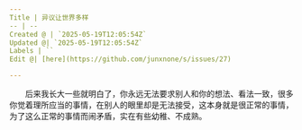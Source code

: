 ```yaml
---
Title | 异议让世界多样
-- | --
Created @ | `2025-05-19T12:05:54Z`
Updated @| `2025-05-19T12:05:54Z`
Labels | ``
Edit @| [here](https://github.com/junxnone/s/issues/27)

---
```

　　后来我长大一些就明白了，你永远无法要求别人和你的想法、看法一致，很多你觉着理所应当的事情，在别人的眼里却是无法接受，这本身就是很正常的事情，为了这么正常的事情而闹矛盾，实在有些幼稚、不成熟。

